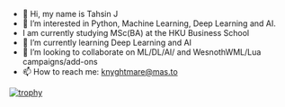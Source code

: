 - 👋 Hi, my name is Tahsin J
- 👀 I’m interested in Python, Machine Learning, Deep Learning and AI.
- I am currently studying MSc(BA) at the HKU Business School
- 🌱 I’m currently learning Deep Learning and AI
- 💞️ I’m looking to collaborate on ML/DL/AI/ and WesnothWML/Lua campaigns/add-ons
- 📫 How to reach me: [knyghtmare@mas.to](https://mas.to/@knyghtmare)

<!---
knyghtmare/knyghtmare is a ✨ special ✨ repository because its `README.md` (this file) appears on your GitHub profile.
You can click the Preview link to take a look at your changes.
--->

[![trophy](https://github-profile-trophy.vercel.app/?username=knyghtmare)](https://github.com/ryo-ma/github-profile-trophy)
